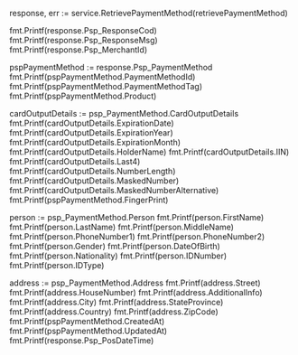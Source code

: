 response, err := service.RetrievePaymentMethod(retrievePaymentMethod)

fmt.Printf(response.Psp_ResponseCod)
fmt.Printf(response.Psp_ResponseMsg)
fmt.Printf(response.Psp_MerchantId)

pspPaymentMethod := response.Psp_PaymentMethod
fmt.Printf(pspPaymentMethod.PaymentMethodId)
fmt.Printf(pspPaymentMethod.PaymentMethodTag)
fmt.Printf(pspPaymentMethod.Product)

cardOutputDetails := psp_PaymentMethod.CardOutputDetails
fmt.Printf(cardOutputDetails.ExpirationDate)
fmt.Printf(cardOutputDetails.ExpirationYear)
fmt.Printf(cardOutputDetails.ExpirationMonth)
fmt.Printf(cardOutputDetails.HolderName)
fmt.Printf(cardOutputDetails.IIN)
fmt.Printf(cardOutputDetails.Last4)
fmt.Printf(cardOutputDetails.NumberLength)
fmt.Printf(cardOutputDetails.MaskedNumber)
fmt.Printf(cardOutputDetails.MaskedNumberAlternative)
fmt.Printf(pspPaymentMethod.FingerPrint)

person := psp_PaymentMethod.Person
fmt.Printf(person.FirstName)
fmt.Printf(person.LastName)
fmt.Printf(person.MiddleName)
fmt.Printf(person.PhoneNumber1)
fmt.Printf(person.PhoneNumber2)
fmt.Printf(person.Gender)
fmt.Printf(person.DateOfBirth)
fmt.Printf(person.Nationality)
fmt.Printf(person.IDNumber)
fmt.Printf(person.IDType)

address := psp_PaymentMethod.Address
fmt.Printf(address.Street)
fmt.Printf(address.HouseNumber)
fmt.Printf(address.AdditionalInfo)
fmt.Printf(address.City)
fmt.Printf(address.StateProvince)
fmt.Printf(address.Country)
fmt.Printf(address.ZipCode)
fmt.Printf(pspPaymentMethod.CreatedAt)
fmt.Printf(pspPaymentMethod.UpdatedAt)
fmt.Printf(response.Psp_PosDateTime)

